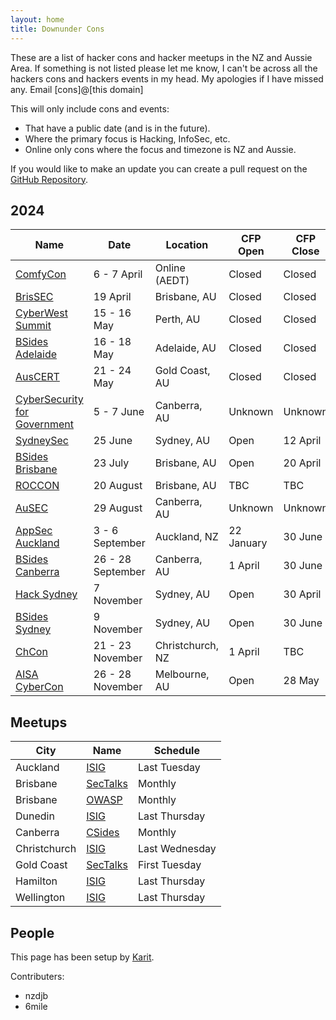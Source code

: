 ```yaml
---
layout: home
title: Downunder Cons
---
```


These are a list of hacker cons and hacker meetups in the NZ and Aussie Area. If something is not listed please let me know, I can't be across all the hackers cons and hackers events in my head. My apologies if I have missed any. Email [cons]@[this domain]

This will only include cons and events:
* That have a public date (and is in the future).
* Where the primary focus is Hacking, InfoSec, etc.
* Online only cons where the focus and timezone is NZ and Aussie.

If you would like to make an update you can create a pull request on the [GitHub Repository](https://github.com/nzkarit/downundercons).

## 2024

| Name | Date | Location | CFP Open | CFP Close | Ticket On Sale |
| ---- | ---- | -------- | -------- | --------- | -------------- |
| [ComfyCon](https://au.comfycon.rocks/) | 6 - 7 April | Online (AEDT) | Closed | Closed | N/A |
| [BrisSEC](https://aisasecuritydays.com.au/brissec) | 19 April | Brisbane, AU | Closed | Closed | Now |
| [CyberWest Summit](https://www.cyberwestsummit.com.au/) | 15 - 16 May | Perth, AU | Closed | Closed | Now |
| [BSides Adelaide](https://bsidesadelaide.com.au/) | 16 - 18 May | Adelaide, AU | Closed | Closed | Now |
| [AusCERT](https://conference.auscert.org.au/) | 21 - 24 May | Gold Coast, AU | Closed | Closed | Now |
| [CyberSecurity for Government](https://cybersecgov.co/) | 5 - 7 June | Canberra, AU | Unknown | Unknown | Now |
| [SydneySec](https://aisasecuritydays.com.au/sydneysec) | 25 June | Sydney, AU | Open | 12 April | Now |
| [BSides Brisbane](https://bsidesbrisbane.com/) | 23 July | Brisbane, AU | Open | 20 April | Now |
| [ROCCON](https://www.realmsofcyber.com/) | 20 August | Brisbane, AU | TBC | TBC | TBC |
| [AuSEC](https://publicsectornetwork.com/event/australian-security-summit-ausec/) | 29 August | Canberra, AU | Unknown | Unknown | TBC |
| [AppSec Auckland](https://appsec.org.nz/conference/) | 3 - 6 September | Auckland, NZ | 22 January | 30 June | 1 April |
| [BSides Canberra](https://www.bsidesau.com.au/) | 26 - 28 September | Canberra, AU | 1 April | 30 June | Now |
| [Hack Sydney](https://www.hack.sydney/) | 7 November | Sydney, AU | Open | 30 April | Now |
| [BSides Sydney](https://bsides.sydney) | 9 November | Sydney, AU | Open | 30 June | Now |
| [ChCon](https://2024.chcon.nz/) | 21 - 23 November | Christchurch, NZ | 1 April | TBC | 31 July |
| [AISA CyberCon](https://conference.aisa.org.au/QuickEventWebsitePortal/2024-australian-cyber-conference-melbourne/cfs-site) | 26 - 28 November | Melbourne, AU | Open | 28 May | Unknown |

## Meetups

| City | Name | Schedule |
| ---- | ---- | -------- |
| Auckland | [ISIG](https://isig.org.nz/) | Last Tuesday |
| Brisbane | [SecTalks](https://www.meetup.com/SecTalks-Brisbane/) | Monthly |
| Brisbane | [OWASP](https://www.meetup.com/brisbane-owasp-meetup-group/) | Monthly |
| Dunedin | [ISIG](https://isig.org.nz/) | Last Thursday |
| Canberra | [CSides](https://www.bsidesau.com.au/csides.html) | Monthly |
| Christchurch | [ISIG](https://www.meetup.com/isig-christchurch-nz/) | Last Wednesday |
| Gold Coast | [SecTalks](https://www.meetup.com/sectalks-goldcoast/) | First Tuesday |
| Hamilton | [ISIG](https://isig.org.nz/) | Last Thursday |
| Wellington | [ISIG](https://isig.org.nz/) | Last Thursday |

## People
This page has been setup by [Karit](https://www.karit.nz/).

Contributers:
* nzdjb
* 6mile
